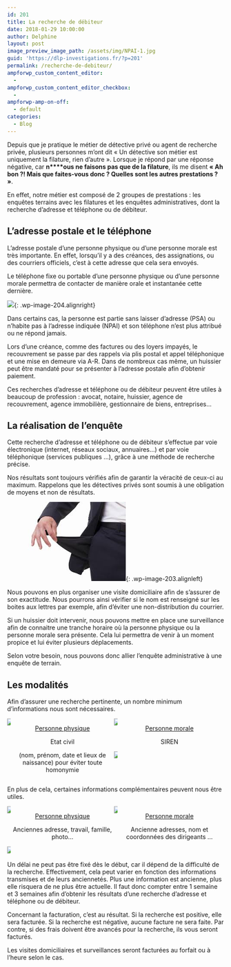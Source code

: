 ```yaml
---
id: 201
title: La recherche de débiteur
date: 2018-01-29 10:00:00
author: Delphine
layout: post
image_preview_image_path: /assets/img/NPAI-1.jpg
guid: 'https://dlp-investigations.fr/?p=201'
permalink: /recherche-de-debiteur/
ampforwp_custom_content_editor:
  -
ampforwp_custom_content_editor_checkbox:
  -
ampforwp-amp-on-off:
  - default
categories:
  - Blog
---
```


Depuis que je pratique le m&eacute;tier de d&eacute;tective priv&eacute; ou agent de recherche priv&eacute;e, plusieurs personnes m’ont dit &laquo; Un d&eacute;tective son m&eacute;tier est uniquement la filature, rien d’autre &raquo;. Lorsque je r&eacute;pond par une r&eacute;ponse n&eacute;gative, car **n****ous ne faisons pas que de la filature**, ils me disent **&laquo; Ah bon ?! Mais que faites-vous donc ? Quelles sont les autres prestations ? &raquo;**.<!--base32-c9gq6t9k68pp8vkhe4u78e1dc9gq6t9k68-base32-->

En effet, notre m&eacute;tier est compos&eacute; de 2 groupes de prestations : les enqu&ecirc;tes terrains avec les filatures et les enqu&ecirc;tes administratives, dont la recherche d’adresse et t&eacute;l&eacute;phone ou de d&eacute;biteur.

## L’adresse postale et le t&eacute;l&eacute;phone

L’adresse postale d’une personne physique ou d’une personne morale est tr&egrave;s importante. En effet, lorsqu’il y a des cr&eacute;ances, des assignations, ou des courriers officiels, c’est &agrave; cette adresse que cela sera envoy&eacute;s.

Le t&eacute;l&eacute;phone fixe ou portable d’une personne physique ou d’une personne morale permettra de contacter de mani&egrave;re orale et instantan&eacute;e cette derni&egrave;re.

![](https://i0.wp.com/dlp-investigations.fr/wp-content/uploads/2018/01/NPAI-1-filigrane.jpg?resize=122%2C122&amp;ssl=1){: .wp-image-204.alignright}

Dans certains cas, la personne est partie sans laisser d’adresse (PSA) ou n’habite pas &agrave; l’adresse indiqu&eacute;e (NPAI) et son t&eacute;l&eacute;phone n’est plus attribu&eacute; ou ne r&eacute;pond jamais.

Lors d’une cr&eacute;ance, comme des factures ou des loyers impay&eacute;s, le recouvrement se passe par des rappels via plis postal et appel t&eacute;l&eacute;phonique et une mise en demeure via A-R. Dans de nombreux cas m&ecirc;me, un huissier peut &ecirc;tre mandat&eacute; pour se pr&eacute;senter &agrave; l’adresse postale afin d’obtenir paiement.

Ces recherches d’adresse et t&eacute;l&eacute;phone ou de d&eacute;biteur peuvent &ecirc;tre utiles &agrave; beaucoup de profession : avocat, notaire, huissier, agence de recouvrement, agence immobili&egrave;re, gestionnaire de biens, entreprises…

## La r&eacute;alisation de l’enqu&ecirc;te

Cette recherche d’adresse et t&eacute;l&eacute;phone ou de d&eacute;biteur s’effectue par voie &eacute;lectronique (internet, r&eacute;seaux sociaux, annuaires…) et par voie t&eacute;l&eacute;phonique (services publiques …), gr&acirc;ce &agrave; une m&eacute;thode de recherche pr&eacute;cise.

Nos r&eacute;sultats sont toujours v&eacute;rifi&eacute;s afin de garantir la v&eacute;racit&eacute; de ceux-ci au maximum. Rappelons que les d&eacute;tectives priv&eacute;s sont soumis &agrave; une obligation de moyens et non de r&eacute;sultats.

![](/uploads/debiteur.jpg){: .wp-image-203.alignleft}

Nous pouvons en plus organiser une visite domiciliaire afin de s’assurer de son exactitude. Nous pourrons ainsi v&eacute;rifier si le nom est renseign&eacute; sur les boites aux lettres par exemple, afin d’&eacute;viter une non-distribution du courrier.

Si un huissier doit intervenir, nous pouvons mettre en place une surveillance afin de connaitre une tranche horaire o&ugrave; la personne physique ou la personne morale sera pr&eacute;sente. Cela lui permettra de venir &agrave; un moment propice et lui &eacute;viter plusieurs d&eacute;placements.

Selon votre besoin, nous pouvons donc allier l’enqu&ecirc;te administrative &agrave; une enqu&ecirc;te de terrain.

## Les modalit&eacute;s

Afin d’assurer une recherche pertinente, un nombre minimum d’informations nous sont n&eacute;cessaires.

<div class="csRow"><div class="csColumnGap" style="margin: 0px; padding: 0px; float: left; width: 1.56%;"><img style="border: none;" data-recalc-dims="1" src="https://i2.wp.com/dlp-investigations.fr/wp-content/plugins/advanced-wp-columns/assets/js/plugins/views/img/1x1-pixel.png?w=634&amp;ssl=1" /></div><div class="csColumn" style="margin: 0px; padding: 0px; float: left; width: 47.7%;" data-csstartpoint="15" data-csendpoint="472.5" data-cswidth="47.7%" data-csid="96dcf3f0-5b70-6a39-b58c-1365d2185f90"><p style="text-align: center;"><span style="text-decoration: underline;">Personne physique</span></p><p style="text-align: center;">Etat civil</p><p style="text-align: center;">(nom, pr&eacute;nom, date et lieux de naissance) pour &eacute;viter toute homonymie</p></div><div class="csColumnGap" style="margin: 0px; padding: 0px; float: left; width: 1.56%;"><img style="border: none;" data-recalc-dims="1" src="https://i2.wp.com/dlp-investigations.fr/wp-content/plugins/advanced-wp-columns/assets/js/plugins/views/img/1x1-pixel.png?w=634&amp;ssl=1" /></div><div class="csColumn" style="margin: 0px; padding: 0px; float: left; width: 47.7%;" data-csstartpoint="487.5" data-csendpoint="945" data-cswidth="47.7%" data-csid="4db7da1f-a4a1-d2f5-853b-857e96e4ac6d"><p style="text-align: center;"><span style="text-decoration: underline;">Personne morale</span></p><p style="text-align: center;">SIREN</p></div><div class="csColumnGap" style="margin: 0px; padding: 0px; float: left; width: 1.56%;"><img style="border: none;" data-recalc-dims="1" src="https://i2.wp.com/dlp-investigations.fr/wp-content/plugins/advanced-wp-columns/assets/js/plugins/views/img/1x1-pixel.png?w=634&amp;ssl=1" /></div><div style="clear: both; float: none; display: block; visibility: hidden; width: 0px; font-size: 0px; line-height: 0;">&nbsp;</div></div>

En plus de cela, certaines informations compl&eacute;mentaires peuvent nous &ecirc;tre utiles.

<div class="csRow"><div class="csColumnGap" style="margin: 0px; padding: 0px; float: left; width: 1.56%;"><img style="border: none;" data-recalc-dims="1" src="https://i2.wp.com/dlp-investigations.fr/wp-content/plugins/advanced-wp-columns/assets/js/plugins/views/img/1x1-pixel.png?w=634&amp;ssl=1" /></div><div class="csColumn" style="margin: 0px; padding: 0px; float: left; width: 47.7%;" data-csstartpoint="15" data-csendpoint="472.5" data-cswidth="47.7%" data-csid="a2df44e5-363d-cc11-8a02-883f9fdb6936"><p style="text-align: center;"><span style="text-decoration: underline;">Personne physique</span></p><p style="text-align: center;">Anciennes adresse, travail, famille, photo&hellip;</p></div><div class="csColumnGap" style="margin: 0px; padding: 0px; float: left; width: 1.56%; text-align: center;"><img style="border: none;" data-recalc-dims="1" src="https://i2.wp.com/dlp-investigations.fr/wp-content/plugins/advanced-wp-columns/assets/js/plugins/views/img/1x1-pixel.png?w=634&amp;ssl=1" /></div><div class="csColumn" style="margin: 0px; padding: 0px; float: left; width: 47.7%;" data-csstartpoint="487.5" data-csendpoint="945" data-cswidth="47.7%" data-csid="a5dee4b3-4dd6-5565-a544-e7cea395fc64"><p style="text-align: center;"><span style="text-decoration: underline;">Personne morale</span></p><p style="text-align: center;">Ancienne adresses, nom et coordonn&eacute;es des dirigeants &hellip;</p></div><div class="csColumnGap" style="margin: 0px; padding: 0px; float: left; width: 1.56%;"><img style="border: none;" data-recalc-dims="1" src="https://i2.wp.com/dlp-investigations.fr/wp-content/plugins/advanced-wp-columns/assets/js/plugins/views/img/1x1-pixel.png?w=634&amp;ssl=1" /></div><div style="clear: both; float: none; display: block; visibility: hidden; width: 0px; font-size: 0px; line-height: 0;">&nbsp;</div></div>

Un d&eacute;lai ne peut pas &ecirc;tre fix&eacute; d&egrave;s le d&eacute;but, car il d&eacute;pend de la difficult&eacute; de la recherche. Effectivement, cela peut varier en fonction des informations transmises et de leurs anciennet&eacute;s. Plus une information est ancienne, plus elle risquera de ne plus &ecirc;tre actuelle. Il faut donc compter entre 1 semaine et 3 semaines afin d’obtenir les r&eacute;sultats d’une recherche d’adresse et t&eacute;l&eacute;phone ou de d&eacute;biteur.

Concernant la facturation, c’est au r&eacute;sultat. Si la recherche est positive, elle sera factur&eacute;e. Si la recherche est n&eacute;gative, aucune facture ne sera faite. Par contre, si des frais doivent &ecirc;tre avanc&eacute;s pour la recherche, ils vous seront factur&eacute;s.

Les visites domiciliaires et surveillances seront factur&eacute;es au forfait ou &agrave; l’heure selon le cas.